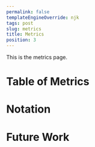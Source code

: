 ```yaml
---
permalink: false
templateEngineOverride: njk
tags: post
slug: metrics
title: Metrics
position: 3
---
```


This is the metrics page.

# Table of Metrics

# Notation

# Future Work